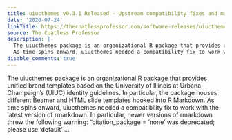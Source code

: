 ```yaml
---
title: uiucthemes v0.3.1 Released - Upstream compatibility fixes and maintenance
date: '2020-07-24'
linkTitle: https://thecoatlessprofessor.com/software-releases/uiucthemes/uiucthemes-v0.3.1-released-upstream-compatibility-fixes-and-maintenance/
source: The Coatless Professor
description: |-
  The uiucthemes package is an organizational R package that provides unified brand templates based on the University of Illinois at Urbana-Champaign&rsquo;s (UIUC) identity guidelines. In particular, the package houses different Beamer and HTML slide templates hooked into R Markdown.
  As time spins onward, uiucthemes needed a compatibility fix to work with the latest version of rmarkdown. In particular, newer versions of rmarkdown threw the following warning: &ldquo;citation_package = &lsquo;none&rsquo; was deprecated; please use &lsquo;default&rsquo; ...
disable_comments: true
---
```

The uiucthemes package is an organizational R package that provides unified brand templates based on the University of Illinois at Urbana-Champaign&rsquo;s (UIUC) identity guidelines. In particular, the package houses different Beamer and HTML slide templates hooked into R Markdown.
As time spins onward, uiucthemes needed a compatibility fix to work with the latest version of rmarkdown. In particular, newer versions of rmarkdown threw the following warning: &ldquo;citation_package = &lsquo;none&rsquo; was deprecated; please use &lsquo;default&rsquo; ...
